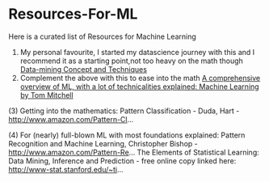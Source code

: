 # Resources-For-ML
Here  is a curated list of Resources for Machine Learning

1) My personal favourite, I started my datascience journey with this and I recommend it as a starting point,not too heavy on the math though [Data-mining Concept and Techniques](http://myweb.sabanciuniv.edu/rdehkharghani/files/2016/02/The-Morgan-Kaufmann-Series-in-Data-Management-Systems-Jiawei-Han-Micheline-Kamber-Jian-Pei-Data-Mining.-Concepts-and-Techniques-3rd-Edition-Morgan-Kaufmann-2011.pdf)
2) Complement the above with this to ease into the math [A comprehensive overview of ML, with a lot of technicalities explained: Machine Learning by Tom Mitchell](http://profsite.um.ac.ir/~monsefi/machine-learning/pdf/Machine-Learning-Tom-Mitchell.pdf)

(3) Getting into the mathematics: 
Pattern Classification - Duda, Hart - http://www.amazon.com/Pattern-Cl...


(4) For (nearly) full-blown ML with most foundations explained:
Pattern Recognition and Machine Learning, Christopher Bishop - http://www.amazon.com/Pattern-Re...
The Elements of Statistical Learning: Data Mining, Inference and Prediction - free online copy linked here:  http://www-stat.stanford.edu/~ti...
 
